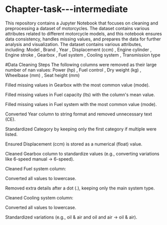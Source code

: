 # Chapter-task---intermediate
This repository contains a Jupyter Notebook that focuses on cleaning and preprocessing a dataset of motorcycles. The dataset contains various attributes related to different motorcycle models, and this notebook ensures data consistency, handles missing values, and prepares the data for further analysis and visualization.
The dataset contains various attributes, including:
Model , Brand , Year , Displacement (ccm) , Engine cylinder , Engine stroke , Gearbox , Fuel system , Cooling system , Transmission type

#Data Cleaning Steps
The following columns were removed as their large number of nan values:
Power (hp) , Fuel control , Dry weight (kg) , Wheelbase (mm) , Seat height (mm)

Filled missing values in Gearbox with the most common value (mode).

Filled missing values in Fuel capacity (lts) with the column's mean value.

Filled missing values in Fuel system with the most common value (mode).

Converted Year column to string format and removed unnecessary text (CE).

Standardized Category by keeping only the first category if multiple were listed.

Ensured Displacement (ccm) is stored as a numerical (float) value.

Cleaned Gearbox column to standardize values (e.g., converting variations like 6-speed manual → 6-speed).

Cleaned Fuel system column:

Converted all values to lowercase.

Removed extra details after a dot (.), keeping only the main system type.

Cleaned Cooling system column:

Converted all values to lowercase.

Standardized variations (e.g., oil & air and oil and air → oil & air).
